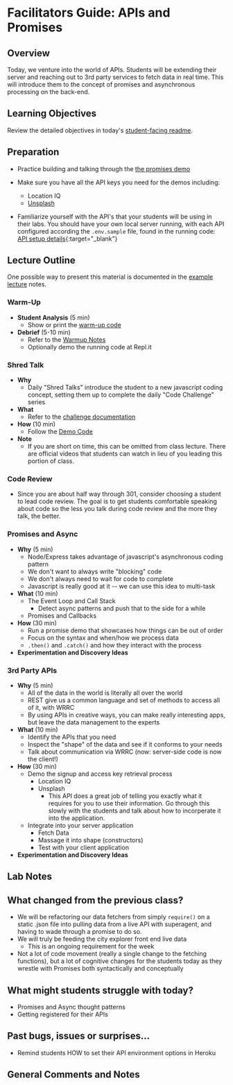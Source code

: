 # Facilitators Guide: APIs and Promises

## Overview

Today, we venture into the world of APIs. Students will be extending their server and reaching out to 3rd party services to fetch data in real time. This will introduce them to the concept of promises and asynchronous processing on the back-end.

## Learning Objectives

Review the detailed objectives in today's [student-facing readme](../README.md).

## Preparation

- Practice building and talking through the [the promises demo](../demo/promises.js)
- Make sure you have all the API keys you need for the demos including:
  - Location IQ
  - [Unsplash](https://unsplash.com/developers)

- Familiarize yourself with the API's that your students will be using in their labs. You should have your own local server running, with each API configured according the `.env.sample` file, found in the running code: [API setup details](../../city-explorer-app/back-end/.env.sample){:target="_blank"}

## Lecture Outline

One possible way to present this material is documented in the [example lecture](./LECTURE-EXAMPLE.md) notes.

### Warm-Up

- **Student Analysis** (5 min)
  - Show or print the [warm-up code](../warm-up/warm-up.md)
- **Debrief** (5-10 min)
  - Refer to the [Warmup Notes](../warm-up/NOTES.md)
  - Optionally demo the running code at Repl.it

### Shred Talk

- **Why**
  - Daily "Shred Talks" introduce the student to a new javascript coding concept, setting them up to complete the daily "Code Challenge" series
- **What**
  - Refer to the [challenge documentation](../challenges/README.md)
- **How** (10 min)
  - Follow the [Demo Code](../challenges/DEMO.md)
- **Note**
  - If you are short on time, this can be omitted from class lecture. There are official videos that students can watch in lieu of you leading this portion of class.

### Code Review 

- Since you are about half way through 301, consider choosing a student to lead code review. The goal is to get students comfortable speaking about code so the less you talk during code review and the more they talk, the better.

### Promises and Async

- **Why** (5 min)
  - Node/Express takes advantage of javascript's asynchronous coding pattern
  - We don't want to always write "blocking" code
  - We don't always need to wait for code to complete
  - Javascript is really good at it -- we can use this idea to multi-task
- **What** (10 min)
  - The Event Loop and Call Stack
    - Detect async patterns and push that to the side for a while
  - Promises and Callbacks
- **How** (30 min)
  - Run a promise demo that showcases how things can be out of order
  - Focus on the syntax and when/how we process data
  - `.then()` and `.catch()` and how they interact with the process
- **Experimentation and Discovery Ideas**

### 3rd Party APIs

- **Why** (5 min)
  - All of the data in the world is literally all over the world
  - REST give us a common language and set of methods to access all of it, with WRRC
  - By using APIs in creative ways, you can make really interesting apps, but leave the data management to the experts
- **What** (10 min)
  - Identify the APIs that you need
  - Inspect the "shape" of the data and see if it conforms to your needs
  - Talk about communication via WRRC (now: server-side code is now the client!)
- **How** (30 min)
  - Demo the signup and access key retrieval process
    - Location IQ
    - Unsplash
      - This API does a great job of telling you exactly what it requires for you to use their information. Go through this slowly with the students and talk about how to incorperate it into the application.
  - Integrate into your server application
    - Fetch Data
    - Massage it into shape (constructors)
    - Test with your client application
- **Experimentation and Discovery Ideas**

## Lab Notes

## What changed from the previous class?

- We will be refactoring our data fetchers from simply `require()` on a static .json file into pulling data from a live API with superagent, and having to wade through a promise to do so.
- We will truly be feeding the city explorer front end live data
  - This is an ongoing requirement for the week
- Not a lot of code movement (really a single change to the fetching functions), but a lot of cognitive changes for the students today as they wrestle with Promises both syntactically and conceptually

## What might students struggle with today?

- Promises and Async thought patterns
- Getting registered for their APIs

## Past bugs, issues or surprises...

- Remind students HOW to set their API environment options in Heroku

## General Comments and Notes
